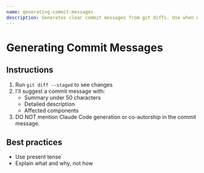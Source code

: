 ```yaml
---
name: generating-commit-messages
description: Generates clear commit messages from git diffs. Use when writing commit messages or reviewing staged changes.
---
```


# Generating Commit Messages

## Instructions

1. Run `git diff --staged` to see changes
2. I'll suggest a commit message with:
   - Summary under 50 characters
   - Detailed description
   - Affected components
3. DO NOT mention Claude Code generation or co-autorship in the commit message.

## Best practices

- Use present tense
- Explain what and why, not how